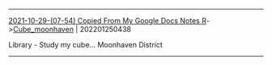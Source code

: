 ---
---

***
[2021-10-29-(07-54) Copied From My Google Docs Notes R](../../sessions/notes_brian/2021-10-29-(07-54)%20Copied%20From%20My%20Google%20Docs%20Notes%20R.md)->[Cube_moonhaven](Insights/Attach/Cube_moonhaven.md) | 202201250438

Library - Study my cube… Moonhaven District

***